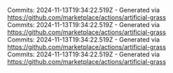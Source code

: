 Commits: 2024-11-13T19:34:22.519Z - Generated via https://github.com/marketplace/actions/artificial-grass
<br>
Commits: 2024-11-13T19:34:22.519Z - Generated via https://github.com/marketplace/actions/artificial-grass
<br>
Commits: 2024-11-13T19:34:22.519Z - Generated via https://github.com/marketplace/actions/artificial-grass
<br>
Commits: 2024-11-13T19:34:22.519Z - Generated via https://github.com/marketplace/actions/artificial-grass
<br>
